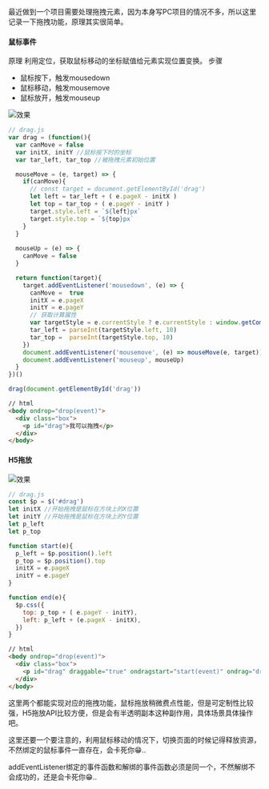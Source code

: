 最近做到一个项目需要处理拖拽元素，因为本身写PC项目的情况不多，所以这里记录一下拖拽功能，原理其实很简单。

#### 鼠标事件
原理
利用定位，获取鼠标移动的坐标赋值给元素实现位置变换。
步骤
- 鼠标按下，触发mousedown
- 鼠标移动，触发mousemove
- 鼠标放开，触发mouseup

![效果](https://raw.githubusercontent.com/moyueating/blogImg/master/drag/h5_drag.gif)

```js
// drag.js
var drag = (function(){
  var canMove = false
  var initX, initY //鼠标按下时的坐标
  var tar_left, tar_top //被拖拽元素初始位置

  mouseMove = (e, target) => {
    if(canMove){
      // const target = document.getElementById('drag')
      let left = tar_left + ( e.pageX - initX )
      let top = tar_top + ( e.pageY - initY )
      target.style.left = `${left}px`
      target.style.top = `${top}px`
    }
  }
  
  mouseUp = (e) => {
    canMove = false
  }

  return function(target){
    target.addEventListener('mousedown', (e) => {
      canMove =  true
      initX = e.pageX
      initY = e.pageY
      // 获取计算属性
      var targetStyle = e.currentStyle ? e.currentStyle : window.getComputedStyle(target, null);
      tar_left = parseInt(targetStyle.left, 10) 
      tar_top =  parseInt(targetStyle.top, 10) 
    })
    document.addEventListener('mousemove', (e) => mouseMove(e, target))
    document.addEventListener('mouseup', mouseUp)
  }
})()

drag(document.getElementById('drag'))
```
```html
// html
<body ondrop="drop(event)">
  <div class="box">
    <p id="drag">我可以拖拽</p>
  </div>
</body>
```

#### H5拖放

![效果](https://raw.githubusercontent.com/moyueating/blogImg/master/drag/mouse.gif)

```js
// drag.js
const $p = $('#drag')
let initX //开始拖拽是鼠标在方块上的X位置
let initY //开始拖拽是鼠标在方块上的Y位置
let p_left
let p_top

function start(e){
  p_left = $p.position().left
  p_top = $p.position().top
  initX = e.pageX
  initY = e.pageY
}

function end(e){
  $p.css({
    top: p_top + ( e.pageY - initY),
    left: p_left + (e.pageX - initX),
  })
}
```
```html
// html
<body ondrop="drop(event)">
  <div class="box">
    <p id="drag" draggable="true" ondragstart="start(event)" ondrag="drag(event)" ondragend="end(event)">我可以拖拽</p>
  </div>
</body>

```

这里两个都能实现对应的拖拽功能，鼠标拖放稍微费点性能，但是可定制性比较强，H5拖放API比较方便，但是会有半透明副本这种副作用，具体场景具体操作吧。

这里还要一个要注意的，利用鼠标移动的情况下，切换页面的时候记得释放资源，不然绑定的鼠标事件一直存在，会卡死你😁..

addEventListener绑定的事件函数和解绑的事件函数必须是同一个，不然解绑不会成功的，还是会卡死你😁..


